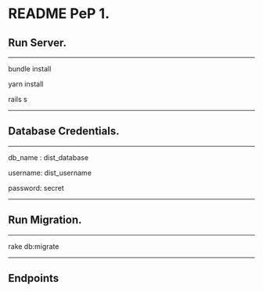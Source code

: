 # README PeP 1.

## Run Server.

---

bundle install

yarn install

rails s

---

## Database Credentials.

---

db_name : dist_database

username: dist_username

password: secret

---

## Run Migration.

---

rake db:migrate

---

## Endpoints